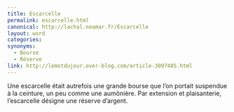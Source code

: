 ```yaml
---
title: Escarcelle
permalink: escarcelle.html
canonical: http://lachal.neamar.fr/Escarcelle
layout: word
categories:
synonyms:
  - Bourse
  - Réserve
link: http://lemotdujour.over-blog.com/article-3097485.html
---
```


Une escarcelle était autrefois une grande bourse que l’on portait suspendue à la ceinture, un peu comme une aumônière. Par extension et plaisanterie, l’escarcelle désigne une réserve d’argent.

